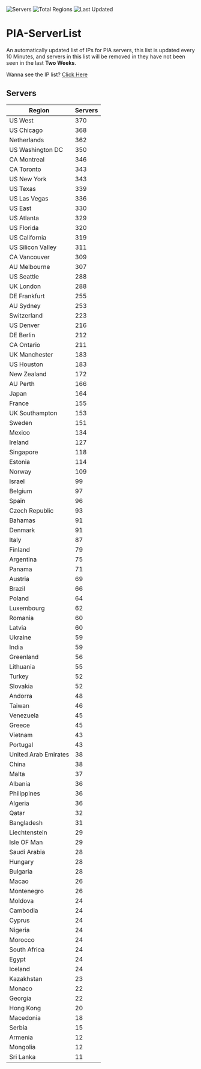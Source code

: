 ![Servers](https://img.shields.io/badge/Servers-11,945-darkgreen)
![Total Regions](https://img.shields.io/badge/Total_Regions-97-darkgreen)
![Last Updated](https://img.shields.io/badge/Last_Updated-December_15_2024_20:01_EST-darkgreen)

# PIA-ServerList
An automatically updated list of IPs for PIA servers, this list is updated every 10 Minutes, and servers in this list will be removed in they have not been seen in the last **Two Weeks**.

Wanna see the IP list? [Click Here](./servers.json)

## Servers
| Region               | Servers |
|----------------------|---------|
| US West | 370 |
| US Chicago | 368 |
| Netherlands | 362 |
| US Washington DC | 350 |
| CA Montreal | 346 |
| CA Toronto | 343 |
| US New York | 343 |
| US Texas | 339 |
| US Las Vegas | 336 |
| US East | 330 |
| US Atlanta | 329 |
| US Florida | 320 |
| US California | 319 |
| US Silicon Valley | 311 |
| CA Vancouver | 309 |
| AU Melbourne | 307 |
| US Seattle | 288 |
| UK London | 288 |
| DE Frankfurt | 255 |
| AU Sydney | 253 |
| Switzerland | 223 |
| US Denver | 216 |
| DE Berlin | 212 |
| CA Ontario | 211 |
| UK Manchester | 183 |
| US Houston | 183 |
| New Zealand | 172 |
| AU Perth | 166 |
| Japan | 164 |
| France | 155 |
| UK Southampton | 153 |
| Sweden | 151 |
| Mexico | 134 |
| Ireland | 127 |
| Singapore | 118 |
| Estonia | 114 |
| Norway | 109 |
| Israel | 99 |
| Belgium | 97 |
| Spain | 96 |
| Czech Republic | 93 |
| Bahamas | 91 |
| Denmark | 91 |
| Italy | 87 |
| Finland | 79 |
| Argentina | 75 |
| Panama | 71 |
| Austria | 69 |
| Brazil | 66 |
| Poland | 64 |
| Luxembourg | 62 |
| Romania | 60 |
| Latvia | 60 |
| Ukraine | 59 |
| India | 59 |
| Greenland | 56 |
| Lithuania | 55 |
| Turkey | 52 |
| Slovakia | 52 |
| Andorra | 48 |
| Taiwan | 46 |
| Venezuela | 45 |
| Greece | 45 |
| Vietnam | 43 |
| Portugal | 43 |
| United Arab Emirates | 38 |
| China | 38 |
| Malta | 37 |
| Albania | 36 |
| Philippines | 36 |
| Algeria | 36 |
| Qatar | 32 |
| Bangladesh | 31 |
| Liechtenstein | 29 |
| Isle OF Man | 29 |
| Saudi Arabia | 28 |
| Hungary | 28 |
| Bulgaria | 28 |
| Macao | 26 |
| Montenegro | 26 |
| Moldova | 24 |
| Cambodia | 24 |
| Cyprus | 24 |
| Nigeria | 24 |
| Morocco | 24 |
| South Africa | 24 |
| Egypt | 24 |
| Iceland | 24 |
| Kazakhstan | 23 |
| Monaco | 22 |
| Georgia | 22 |
| Hong Kong | 20 |
| Macedonia | 18 |
| Serbia | 15 |
| Armenia | 12 |
| Mongolia | 12 |
| Sri Lanka | 11 |